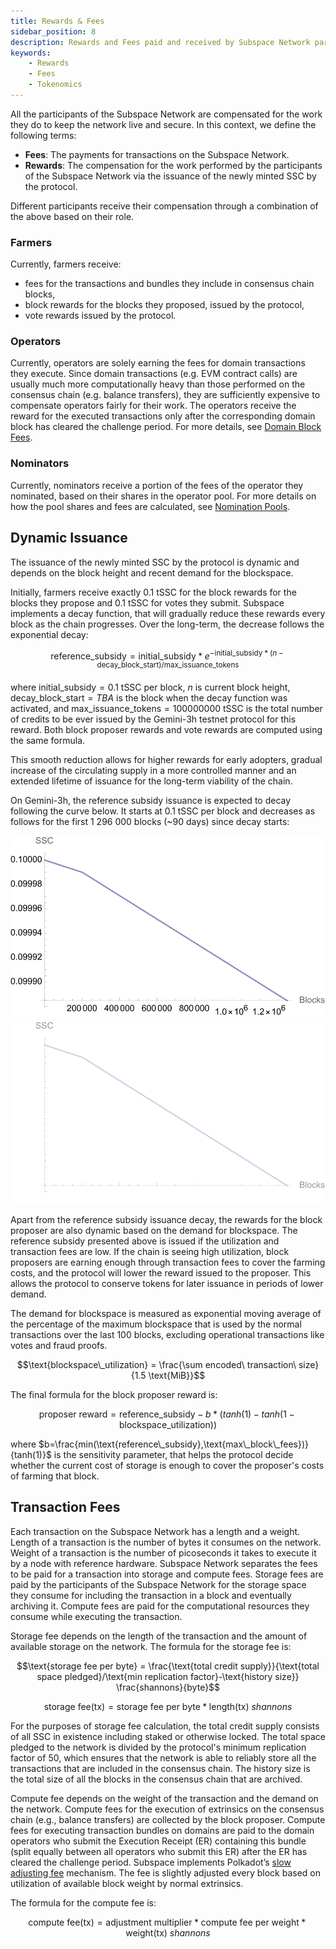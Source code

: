 ```yaml
---
title: Rewards & Fees
sidebar_position: 8
description: Rewards and Fees paid and received by Subspace Network participants
keywords:
    - Rewards
    - Fees
    - Tokenomics
---
```


All the participants of the Subspace Network are compensated for the work they do to keep the network live and secure. In this context, we define the following terms:
- **Fees**: The payments for transactions on the Subspace Network.
- **Rewards**: The compensation for the work performed by the participants of the Subspace Network via the issuance of the newly minted SSC by the protocol.

Different participants receive their compensation through a combination of the above based on their role.

### Farmers

Currently, farmers receive: 
- fees for the transactions and bundles they include in consensus chain blocks,
- block rewards for the blocks they proposed, issued by the protocol,
- vote rewards issued by the protocol.

### Operators 

Currently, operators are solely earning the fees for domain transactions they execute. Since domain transactions (e.g. EVM contract calls) are usually much more computationally heavy than those performed on the consensus chain (e.g. balance transfers), they are sufficiently expensive to compensate operators fairly for their work. The operators receive the reward for the executed transactions only after the corresponding domain block has cleared the challenge period. For more details, see [Domain Block Fees](/docs/decex/domains/workflow.md#domain-block-fees).

### Nominators

Currently, nominators receive a portion of the fees of the operator they nominated, based on their shares in the operator pool. For more details on how the pool shares and fees are calculated, see [Nomination Pools](/docs/decex/staking.md#nomination-pools).

## Dynamic Issuance

The issuance of the newly minted SSC by the protocol is dynamic and depends on the block height and recent demand for the blockspace.

Initially, farmers receive exactly 0.1 tSSC for the block rewards for the blocks they propose and 0.1 tSSC for votes they submit. Subspace implements a decay function, that will gradually reduce these rewards every block as the chain progresses. Over the long-term, the decrease follows the exponential decay:

$$\text{reference\_subsidy}=\text{initial\_subsidy}*e^{-\text{initial\_subsidy}*(n-\text{decay\_block\_start})/\text{max\_issuance\_tokens}}$$

where $\text{initial\_subsidy}=0.1$ tSSC per block, $n$ is current block height, $\text{decay\_block\_start}=TBA$ is the block when the decay function was activated, and $\text{max\_issuance\_tokens}=100 000 000$ tSSC is the total number of credits to be ever issued by the Gemini-3h testnet protocol for this reward. Both block proposer rewards and vote rewards are computed using the same formula.

This smooth reduction allows for higher rewards for early adopters, gradual increase of the circulating supply in a more controlled manner and an extended lifetime of issuance for the long-term viability of the chain.

On Gemini-3h, the reference subsidy issuance is expected to decay following the curve below. It starts at 0.1 tSSC per block and decreases as follows for the first 1 296 000 blocks (~90 days) since decay starts:

<div align="center">
    <img src="/img/Gemini3h_Issuance_Decay-light.svg#gh-light-mode-only" alt="Gemini3h_Issuance_Decay" />
    <img src="/img/Gemini3h_Issuance_Decay-dark.svg#gh-dark-mode-only" alt="Gemini3h_Issuance_Decay" />
</div>

Apart from the reference subsidy issuance decay, the rewards for the block proposer are also dynamic based on the demand for blockspace. The reference subsidy presented above is issued if the utilization and transaction fees are low. If the chain is seeing high utilization, block proposers are earning enough through transaction fees to cover the farming costs, and the protocol will lower the reward issued to the proposer. This allows the protocol to conserve tokens for later issuance in periods of lower demand. 

The demand for blockspace is measured as exponential moving average of the percentage of the maximum blockspace that is used by the normal transactions over the last 100 blocks, excluding operational transactions like votes and fraud proofs. 

$$\text{blockspace\_utilization} = \frac{\sum encoded\ transaction\ size}{1.5 \text{MiB}}$$

The final formula for the block proposer reward is:

$$\text{proposer reward}=\text{reference\_subsidy}-b*(tanh(1)-tanh(1-\text{blockspace\_utilization}))$$

where $b=\frac{min(\text{reference\_subsidy},\text{max\_block\_fees})}{tanh(1)}$ is the sensitivity parameter, that helps the protocol decide whether the current cost of storage is enough to cover the proposer's costs of farming that block.

## Transaction Fees

Each transaction on the Subspace Network has a length and a weight. Length of a transaction is the number of bytes it consumes on the network. Weight of a transaction is the number of picoseconds it takes to execute it by a node with reference hardware.
Subspace Network separates the fees to be paid for a transaction into storage and compute fees. Storage fees are paid by the participants of the Subspace Network for the storage space they consume for including the transaction in a block and eventually archiving it. Compute fees are paid for the computational resources they consume while executing the transaction.

Storage fee depends on the length of the transaction and the amount of available storage on the network. The formula for the storage fee is:

$$\text{storage fee per byte}  = \frac{\text{total credit supply}}{\text{total space pledged}/\text{min replication factor}-\text{history size}} \frac{shannons}{byte}$$ 

$$\text{storage fee} \left(\text{tx}\right) = \text{storage fee per byte}*\text{length(tx)}\ shannons$$

For the purposes of storage fee calculation, the total credit supply consists of all SSC in existence including staked or otherwise locked. The total space pledged to the network is divided by the protocol's minimum replication factor of 50, which ensures that the network is able to reliably store all the transactions that are included in the consensus chain. The history size is the total size of all the blocks in the consensus chain that are archived.

Compute fee depends on the weight of the transaction and the demand on the network. Compute fees for the execution of extrinsics on the consensus chain (e.g., balance transfers) are collected by the block proposer. 
Compute fees for executing transaction bundles on domains are paid to the domain operators who submit the Execution Receipt (ER) containing this bundle (split equally between all operators who submit this ER) after the ER has cleared the challenge period. Subspace implements Polkadot’s [slow adjusting fee](https://research.web3.foundation/Polkadot/overview/token-economics#2-slow-adjusting-mechanism) mechanism. The fee is slightly adjusted every block based on utilization of available block weight by normal extrinsics.

The formula for the compute fee is:

$$\text{compute fee} \left(\text{tx}\right) = \text{adjustment multiplier}*\text{compute fee per weight}*\text{weight(tx)}\ shannons$$
